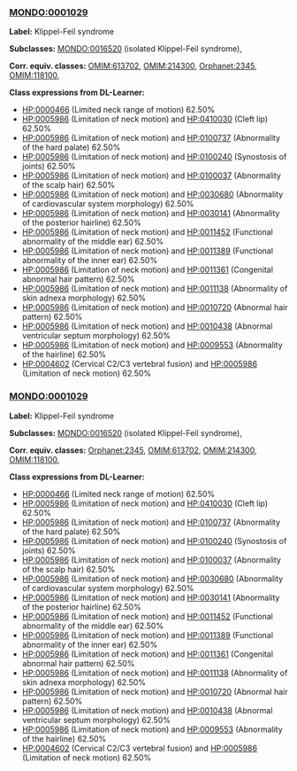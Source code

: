 
### [MONDO:0001029](http://purl.obolibrary.org/obo/MONDO_0001029)
**Label:** Klippel-Feil syndrome

**Subclasses:** [MONDO:0016520](http://purl.obolibrary.org/obo/MONDO_0016520) (isolated Klippel-Feil syndrome), 

**Corr. equiv. classes:** [OMIM:613702](http://purl.obolibrary.org/obo/OMIM_613702), [OMIM:214300](http://purl.obolibrary.org/obo/OMIM_214300), [Orphanet:2345](http://www.orpha.net/ORDO/Orphanet_2345), [OMIM:118100](http://purl.obolibrary.org/obo/OMIM_118100), 

**Class expressions from DL-Learner:**

- [HP:0000466](http://purl.obolibrary.org/obo/HP_0000466) (Limited neck range of motion) 62.50%
- [HP:0005986](http://purl.obolibrary.org/obo/HP_0005986) (Limitation of neck motion) and [HP:0410030](http://purl.obolibrary.org/obo/HP_0410030) (Cleft lip) 62.50%
- [HP:0005986](http://purl.obolibrary.org/obo/HP_0005986) (Limitation of neck motion) and [HP:0100737](http://purl.obolibrary.org/obo/HP_0100737) (Abnormality of the hard palate) 62.50%
- [HP:0005986](http://purl.obolibrary.org/obo/HP_0005986) (Limitation of neck motion) and [HP:0100240](http://purl.obolibrary.org/obo/HP_0100240) (Synostosis of joints) 62.50%
- [HP:0005986](http://purl.obolibrary.org/obo/HP_0005986) (Limitation of neck motion) and [HP:0100037](http://purl.obolibrary.org/obo/HP_0100037) (Abnormality of the scalp hair) 62.50%
- [HP:0005986](http://purl.obolibrary.org/obo/HP_0005986) (Limitation of neck motion) and [HP:0030680](http://purl.obolibrary.org/obo/HP_0030680) (Abnormality of cardiovascular system morphology) 62.50%
- [HP:0005986](http://purl.obolibrary.org/obo/HP_0005986) (Limitation of neck motion) and [HP:0030141](http://purl.obolibrary.org/obo/HP_0030141) (Abnormality of the posterior hairline) 62.50%
- [HP:0005986](http://purl.obolibrary.org/obo/HP_0005986) (Limitation of neck motion) and [HP:0011452](http://purl.obolibrary.org/obo/HP_0011452) (Functional abnormality of the middle ear) 62.50%
- [HP:0005986](http://purl.obolibrary.org/obo/HP_0005986) (Limitation of neck motion) and [HP:0011389](http://purl.obolibrary.org/obo/HP_0011389) (Functional abnormality of the inner ear) 62.50%
- [HP:0005986](http://purl.obolibrary.org/obo/HP_0005986) (Limitation of neck motion) and [HP:0011361](http://purl.obolibrary.org/obo/HP_0011361) (Congenital abnormal hair pattern) 62.50%
- [HP:0005986](http://purl.obolibrary.org/obo/HP_0005986) (Limitation of neck motion) and [HP:0011138](http://purl.obolibrary.org/obo/HP_0011138) (Abnormality of skin adnexa morphology) 62.50%
- [HP:0005986](http://purl.obolibrary.org/obo/HP_0005986) (Limitation of neck motion) and [HP:0010720](http://purl.obolibrary.org/obo/HP_0010720) (Abnormal hair pattern) 62.50%
- [HP:0005986](http://purl.obolibrary.org/obo/HP_0005986) (Limitation of neck motion) and [HP:0010438](http://purl.obolibrary.org/obo/HP_0010438) (Abnormal ventricular septum morphology) 62.50%
- [HP:0005986](http://purl.obolibrary.org/obo/HP_0005986) (Limitation of neck motion) and [HP:0009553](http://purl.obolibrary.org/obo/HP_0009553) (Abnormality of the hairline) 62.50%
- [HP:0004602](http://purl.obolibrary.org/obo/HP_0004602) (Cervical C2/C3 vertebral fusion) and [HP:0005986](http://purl.obolibrary.org/obo/HP_0005986) (Limitation of neck motion) 62.50%



### [MONDO:0001029](http://purl.obolibrary.org/obo/MONDO_0001029)
**Label:** Klippel-Feil syndrome

**Subclasses:** [MONDO:0016520](http://purl.obolibrary.org/obo/MONDO_0016520) (isolated Klippel-Feil syndrome), 

**Corr. equiv. classes:** [Orphanet:2345](http://www.orpha.net/ORDO/Orphanet_2345), [OMIM:613702](http://purl.obolibrary.org/obo/OMIM_613702), [OMIM:214300](http://purl.obolibrary.org/obo/OMIM_214300), [OMIM:118100](http://purl.obolibrary.org/obo/OMIM_118100), 

**Class expressions from DL-Learner:**

- [HP:0000466](http://purl.obolibrary.org/obo/HP_0000466) (Limited neck range of motion) 62.50%
- [HP:0005986](http://purl.obolibrary.org/obo/HP_0005986) (Limitation of neck motion) and [HP:0410030](http://purl.obolibrary.org/obo/HP_0410030) (Cleft lip) 62.50%
- [HP:0005986](http://purl.obolibrary.org/obo/HP_0005986) (Limitation of neck motion) and [HP:0100737](http://purl.obolibrary.org/obo/HP_0100737) (Abnormality of the hard palate) 62.50%
- [HP:0005986](http://purl.obolibrary.org/obo/HP_0005986) (Limitation of neck motion) and [HP:0100240](http://purl.obolibrary.org/obo/HP_0100240) (Synostosis of joints) 62.50%
- [HP:0005986](http://purl.obolibrary.org/obo/HP_0005986) (Limitation of neck motion) and [HP:0100037](http://purl.obolibrary.org/obo/HP_0100037) (Abnormality of the scalp hair) 62.50%
- [HP:0005986](http://purl.obolibrary.org/obo/HP_0005986) (Limitation of neck motion) and [HP:0030680](http://purl.obolibrary.org/obo/HP_0030680) (Abnormality of cardiovascular system morphology) 62.50%
- [HP:0005986](http://purl.obolibrary.org/obo/HP_0005986) (Limitation of neck motion) and [HP:0030141](http://purl.obolibrary.org/obo/HP_0030141) (Abnormality of the posterior hairline) 62.50%
- [HP:0005986](http://purl.obolibrary.org/obo/HP_0005986) (Limitation of neck motion) and [HP:0011452](http://purl.obolibrary.org/obo/HP_0011452) (Functional abnormality of the middle ear) 62.50%
- [HP:0005986](http://purl.obolibrary.org/obo/HP_0005986) (Limitation of neck motion) and [HP:0011389](http://purl.obolibrary.org/obo/HP_0011389) (Functional abnormality of the inner ear) 62.50%
- [HP:0005986](http://purl.obolibrary.org/obo/HP_0005986) (Limitation of neck motion) and [HP:0011361](http://purl.obolibrary.org/obo/HP_0011361) (Congenital abnormal hair pattern) 62.50%
- [HP:0005986](http://purl.obolibrary.org/obo/HP_0005986) (Limitation of neck motion) and [HP:0011138](http://purl.obolibrary.org/obo/HP_0011138) (Abnormality of skin adnexa morphology) 62.50%
- [HP:0005986](http://purl.obolibrary.org/obo/HP_0005986) (Limitation of neck motion) and [HP:0010720](http://purl.obolibrary.org/obo/HP_0010720) (Abnormal hair pattern) 62.50%
- [HP:0005986](http://purl.obolibrary.org/obo/HP_0005986) (Limitation of neck motion) and [HP:0010438](http://purl.obolibrary.org/obo/HP_0010438) (Abnormal ventricular septum morphology) 62.50%
- [HP:0005986](http://purl.obolibrary.org/obo/HP_0005986) (Limitation of neck motion) and [HP:0009553](http://purl.obolibrary.org/obo/HP_0009553) (Abnormality of the hairline) 62.50%
- [HP:0004602](http://purl.obolibrary.org/obo/HP_0004602) (Cervical C2/C3 vertebral fusion) and [HP:0005986](http://purl.obolibrary.org/obo/HP_0005986) (Limitation of neck motion) 62.50%


